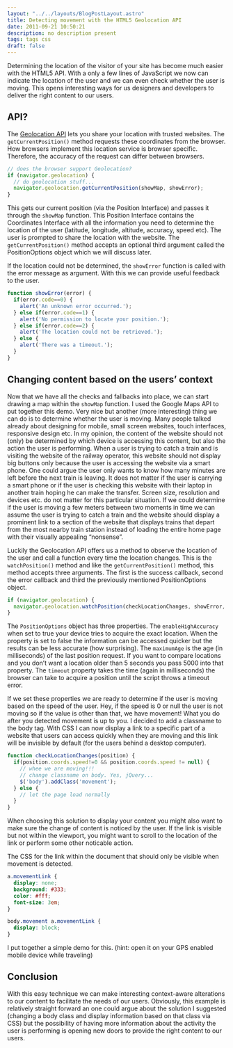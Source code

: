 ```yaml
---
layout: "../../layouts/BlogPostLayout.astro"
title: Detecting movement with the HTML5 Geolocation API
date: 2011-09-21 10:50:21
description: no description present
tags: tags css
draft: false
---
```

<div class="span2-4">

<div class="lead">
Determining the location of the visitor of your site has become much easier with the HTML5 API. With a only a few lines of JavaScript we now can indicate the location of the user and we can even check whether the user is moving. This opens interesting ways for us designers and developers to deliver the right content to our users.
</div>

## API?
The [Geolocation API](http://www.w3.org/TR/geolocation-API/ "Geolocation API Specification") lets you share your location with trusted websites. The <code>getCurrentPosition()</code> method requests these coordinates from the browser. How browsers implement this location service is browser specific. Therefore, the accuracy of the request can differ between browsers.


```js
// does the browser support Geolocation?
if (navigator.geolocation) {
  // do geolocation stuff...
  navigator.geolocation.getCurrentPosition(showMap, showError);
}
```

This gets our current position (via the Position Interface) and passes it through the <code>showMap</code> function. This Position Interface contains the Coordinates Interface with all the information you need to determine the location of the user (latitude, longitude, altitude, accuracy, speed etc). The user is prompted to share the location with the website. The <code>getCurrentPosition()</code> method accepts an optional third argument called the PositionOptions object which we will discuss later.

If the location could not be determined, the <code>showError</code> function is called with the error message as argument. With this we can provide useful feedback to the user.


```js
function showError(error) {
  if(error.code==0) {
    alert('An unknown error occurred.');
  } else if(error.code==1) {
    alert('No permission to locate your position.');
  } else if(error.code==2) {
    alert('The location could not be retrieved.');
  } else {
    alert('There was a timeout.');
  }
}
```

## Changing content based on the users’ context

Now that we have all the checks and fallbacks into place, we can start drawing a map within the <code>showMap</code> function. I used the Google Maps API to put together this demo. Very nice but another (more interesting) thing we can do is to determine whether the user is moving. Many people talked already about designing for mobile, small screen websites, touch interfaces, responsive design etc. In my opinion, the content of the website should not (only) be determined by which device is accessing this content, but also the action the user is performing. When a user is trying to catch a train and is visiting the website of the railway operator, this website should not display big buttons only because the user is accessing the website via a smart phone. One could argue the user only wants to know how many minutes are left before the next train is leaving. It does not matter if the user is carrying a smart phone or if the user is checking this website with their laptop in another train hoping he can make the transfer. Screen size, resolution and devices etc. do not matter for this particular situation. If we could determine if the user is moving a few meters between two moments in time we can assume the user is trying to catch a train and the website should display a prominent link to a section of the website that displays trains that depart from the most nearby train station instead of loading the entire home page with their visually appealing “nonsense”.

Luckily the Geolocation API offers us a method to observe the location of the user and call a function every time the location changes. This is the <code>watchPosition()</code> method and like the <code>getCurrentPosition()</code> method, this method accepts three arguments. The first is the success callback, second the error callback and third the previously mentioned PositionOptions object.


```js
if (navigator.geolocation) {
  navigator.geolocation.watchPosition(checkLocationChanges, showError, {enableHighAccuracy:true, maximumAge:5000, timeout:27000});
}
```
The <code>PositionOptions</code> object has three properties. The <code>enableHighAccuracy</code> when set to true your device tries to acquire the exact location. When the property is set to false the information can be accessed quicker but the results can be less accurate (how surprising). The <code>maximumAge</code> is the age (in milliseconds) of the last position request. If you want to compare locations and you don’t want a location older than 5 seconds you pass 5000 into that property. The <code>timeout</code> property takes the time (again in milliseconds) the browser can take to acquire a position until the script throws a timeout error.

If we set these properties we are ready to determine if the user is moving based on the speed of the user. Hey, if the speed is 0 or null the user is not moving so if the value is other than that, we have movement!
What you do after you detected movement is up to you. I decided to add a classname to the body tag. With CSS I can now display a link to a specific part of a website that users can access quickly when they are moving and this link will be invisible by default (for the users behind a desktop computer).


```js
function checkLocationChanges(position) {
  if(position.coords.speed!=0 && position.coords.speed != null) {
    // whee we are moving!!!
    // change classname on body. Yes, jQuery...
    $('body').addClass('movement');
  } else {
    // let the page load normally
  }
}
```

When choosing this solution to display your content you might also want to make sure the change of content is noticed by the user. If the link is visible but not within the viewport, you might want to scroll to the location of the link or perform some other noticable action.

The CSS for the link within the document that should only be visible when movement is detected.


```css
a.movementLink {
  display: none;
  background: #333;
  color: #fff;
  font-size: 3em;
}

body.movement a.movementLink {
  display: block;
}
```

I put together a simple demo for this. (hint: open it on your GPS enabled mobile device while traveling)

## Conclusion

With this easy technique we can make interesting context-aware alterations to our content to facilitate the needs of our users. Obviously, this example is relatively straight forward an one could argue about the solution I suggested (changing a body class and display information based on that class via CSS) but the possibility of having more information about the activity the user is performing is opening new doors to provide the right content to our users.

</div>